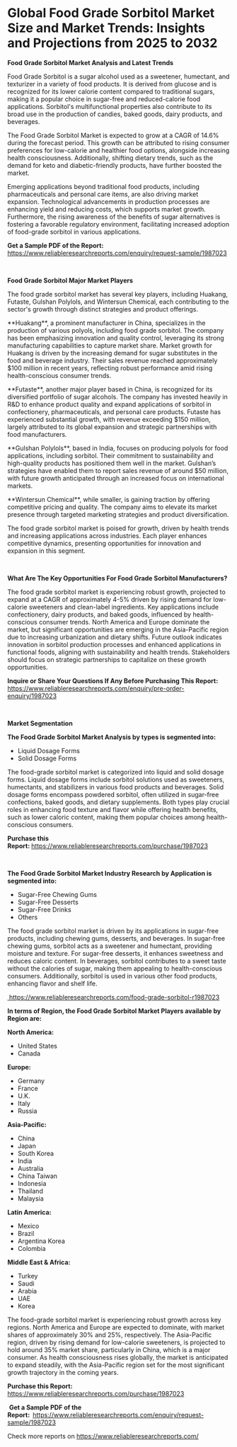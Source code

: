 <p><h1>Global Food Grade Sorbitol Market Size and Market Trends: Insights and Projections from 2025 to 2032</h1></p><p><strong>Food Grade Sorbitol Market Analysis and Latest Trends</strong></p>
<p><p>Food Grade Sorbitol is a sugar alcohol used as a sweetener, humectant, and texturizer in a variety of food products. It is derived from glucose and is recognized for its lower calorie content compared to traditional sugars, making it a popular choice in sugar-free and reduced-calorie food applications. Sorbitol's multifunctional properties also contribute to its broad use in the production of candies, baked goods, dairy products, and beverages.</p><p>The Food Grade Sorbitol Market is expected to grow at a CAGR of 14.6% during the forecast period. This growth can be attributed to rising consumer preferences for low-calorie and healthier food options, alongside increasing health consciousness. Additionally, shifting dietary trends, such as the demand for keto and diabetic-friendly products, have further boosted the market. </p><p>Emerging applications beyond traditional food products, including pharmaceuticals and personal care items, are also driving market expansion. Technological advancements in production processes are enhancing yield and reducing costs, which supports market growth. Furthermore, the rising awareness of the benefits of sugar alternatives is fostering a favorable regulatory environment, facilitating increased adoption of food-grade sorbitol in various applications.</p></p>
<p><strong>Get a Sample PDF of the Report:&nbsp;</strong> <a href="https://www.reliableresearchreports.com/enquiry/request-sample/1987023?utm_campaign=3557&utm_medium=2&utm_source=Github&utm_content=ia&utm_term=03042025&utm_id=food-grade-sorbitol">https://www.reliableresearchreports.com/enquiry/request-sample/1987023</a></p>
<p>&nbsp;</p>
<p><strong>Food Grade Sorbitol Major Market Players</strong></p>
<p><p>The food grade sorbitol market has several key players, including Huakang, Futaste, Gulshan Polylols, and Wintersun Chemical, each contributing to the sector's growth through distinct strategies and product offerings.</p><p>**Huakang**, a prominent manufacturer in China, specializes in the production of various polyols, including food grade sorbitol. The company has been emphasizing innovation and quality control, leveraging its strong manufacturing capabilities to capture market share. Market growth for Huakang is driven by the increasing demand for sugar substitutes in the food and beverage industry. Their sales revenue reached approximately $100 million in recent years, reflecting robust performance amid rising health-conscious consumer trends.</p><p>**Futaste**, another major player based in China, is recognized for its diversified portfolio of sugar alcohols. The company has invested heavily in R&D to enhance product quality and expand applications of sorbitol in confectionery, pharmaceuticals, and personal care products. Futaste has experienced substantial growth, with revenue exceeding $150 million, largely attributed to its global expansion and strategic partnerships with food manufacturers.</p><p>**Gulshan Polylols**, based in India, focuses on producing polyols for food applications, including sorbitol. Their commitment to sustainability and high-quality products has positioned them well in the market. Gulshan’s strategies have enabled them to report sales revenue of around $50 million, with future growth anticipated through an increased focus on international markets.</p><p>**Wintersun Chemical**, while smaller, is gaining traction by offering competitive pricing and quality. The company aims to elevate its market presence through targeted marketing strategies and product diversification.</p><p>The food grade sorbitol market is poised for growth, driven by health trends and increasing applications across industries. Each player enhances competitive dynamics, presenting opportunities for innovation and expansion in this segment.</p></p>
<p>&nbsp;</p>
<p><strong>What Are The Key Opportunities For Food Grade Sorbitol Manufacturers?</strong></p>
<p><p>The food grade sorbitol market is experiencing robust growth, projected to expand at a CAGR of approximately 4-5% driven by rising demand for low-calorie sweeteners and clean-label ingredients. Key applications include confectionery, dairy products, and baked goods, influenced by health-conscious consumer trends. North America and Europe dominate the market, but significant opportunities are emerging in the Asia-Pacific region due to increasing urbanization and dietary shifts. Future outlook indicates innovation in sorbitol production processes and enhanced applications in functional foods, aligning with sustainability and health trends. Stakeholders should focus on strategic partnerships to capitalize on these growth opportunities.</p></p>
<p><strong>Inquire or Share Your Questions If Any Before Purchasing This Report:</strong> <a href="https://www.reliableresearchreports.com/enquiry/pre-order-enquiry/1987023?utm_campaign=3557&utm_medium=2&utm_source=Github&utm_content=ia&utm_term=03042025&utm_id=food-grade-sorbitol">https://www.reliableresearchreports.com/enquiry/pre-order-enquiry/1987023</a></p>
<p>&nbsp;</p>
<p><strong>Market Segmentation</strong></p>
<p><strong>The Food Grade Sorbitol Market Analysis by types is segmented into:</strong></p>
<p><ul><li>Liquid Dosage Forms</li><li>Solid Dosage Forms</li></ul></p>
<p><p>The food-grade sorbitol market is categorized into liquid and solid dosage forms. Liquid dosage forms include sorbitol solutions used as sweeteners, humectants, and stabilizers in various food products and beverages. Solid dosage forms encompass powdered sorbitol, often utilized in sugar-free confections, baked goods, and dietary supplements. Both types play crucial roles in enhancing food texture and flavor while offering health benefits, such as lower caloric content, making them popular choices among health-conscious consumers.</p></p>
<p><strong>Purchase this Report:&nbsp;</strong><a href="https://www.reliableresearchreports.com/purchase/1987023?utm_campaign=3557&utm_medium=2&utm_source=Github&utm_content=ia&utm_term=03042025&utm_id=food-grade-sorbitol">https://www.reliableresearchreports.com/purchase/1987023</a></p>
<p>&nbsp;</p>
<p><strong>The Food Grade Sorbitol Market Industry Research by Application is segmented into:</strong></p>
<p><ul><li>Sugar-Free Chewing Gums</li><li>Sugar-Free Desserts</li><li>Sugar-Free Drinks</li><li>Others</li></ul></p>
<p><p>The food grade sorbitol market is driven by its applications in sugar-free products, including chewing gums, desserts, and beverages. In sugar-free chewing gums, sorbitol acts as a sweetener and humectant, providing moisture and texture. For sugar-free desserts, it enhances sweetness and reduces caloric content. In beverages, sorbitol contributes to a sweet taste without the calories of sugar, making them appealing to health-conscious consumers. Additionally, sorbitol is used in various other food products, enhancing flavor and shelf life.</p></p>
<p><a href="https://www.reliableresearchreports.com/food-grade-sorbitol-r1987023?utm_campaign=3557&utm_medium=2&utm_source=Github&utm_content=ia&utm_term=03042025&utm_id=food-grade-sorbitol">&nbsp;https://www.reliableresearchreports.com/food-grade-sorbitol-r1987023</a></p>
<p><strong>In terms of Region, the Food Grade Sorbitol Market Players available by Region are:</strong></p>
<p>
    <p> <strong> North America: </strong>
        <ul>
            <li>United States</li>
            <li>Canada</li>
        </ul>
        </p> 
    <p> <strong> Europe: </strong>
        <ul>
            <li>Germany</li>
            <li>France</li>
            <li>U.K.</li>
            <li>Italy</li>
            <li>Russia</li>
        </ul>
        </p> 
    <p> <strong> Asia-Pacific: </strong>
        <ul>
            <li>China</li>
            <li>Japan</li>
            <li>South Korea</li>
            <li>India</li>
            <li>Australia</li>
            <li>China Taiwan</li>
            <li>Indonesia</li>
            <li>Thailand</li>
            <li>Malaysia</li>
        </ul>
        </p> 
    <p> <strong> Latin America: </strong>
        <ul>
            <li>Mexico</li>
            <li>Brazil</li>
            <li>Argentina Korea</li>
            <li>Colombia</li>
        </ul>
        </p> 
    <p> <strong> Middle East & Africa: </strong>
        <ul>
            <li>Turkey</li>
            <li>Saudi</li>
            <li>Arabia</li>
            <li>UAE</li>
            <li>Korea</li>
        </ul>
    </p>
    </p>
<p><p>The food-grade sorbitol market is experiencing robust growth across key regions. North America and Europe are expected to dominate, with market shares of approximately 30% and 25%, respectively. The Asia-Pacific region, driven by rising demand for low-calorie sweeteners, is projected to hold around 35% market share, particularly in China, which is a major consumer. As health consciousness rises globally, the market is anticipated to expand steadily, with the Asia-Pacific region set for the most significant growth trajectory in the coming years.</p></p>
<p><strong>Purchase this Report: </strong><a href="https://www.reliableresearchreports.com/purchase/1987023?utm_campaign=3557&utm_medium=2&utm_source=Github&utm_content=ia&utm_term=03042025&utm_id=food-grade-sorbitol">https://www.reliableresearchreports.com/purchase/1987023</a></p>
<p>&nbsp;<strong>Get a Sample PDF of the Report:&nbsp;&nbsp;</strong><a href="https://www.reliableresearchreports.com/enquiry/request-sample/1987023?utm_campaign=3557&utm_medium=2&utm_source=Github&utm_content=ia&utm_term=03042025&utm_id=food-grade-sorbitol">https://www.reliableresearchreports.com/enquiry/request-sample/1987023</a></p>
<p><strong></strong></p>
<p>Check more reports on <a href="https://www.reliableresearchreports.com/?utm_campaign=3557&utm_medium=2&utm_source=Github&utm_content=ia&utm_term=03042025&utm_id=food-grade-sorbitol">https://www.reliableresearchreports.com/</a></p>